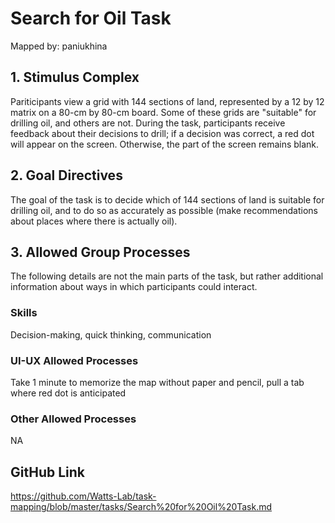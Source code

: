 # Search for Oil Task

Mapped by: paniukhina 

## 1. Stimulus Complex 
Pariticipants view a grid with 144 sections of land, represented by a 12 by 12 matrix on a 80-cm by 80-cm board. Some of these grids are "suitable" for drilling oil, and others are not. During the task, participants receive feedback about their decisions to drill; if a decision was correct, a red dot will appear on the screen. Otherwise, the part of the screen remains blank.

## 2. Goal Directives 
The goal of the task is to decide which of 144 sections of land is suitable for drilling oil, and to do so as accurately as possible (make recommendations about places where there is actually oil).

## 3. Allowed Group Processes 
The following details are not the main parts of the task, but rather additional information about ways in which participants could interact.

### Skills 
Decision-making, quick thinking, communication

### UI-UX Allowed Processes
Take 1 minute to memorize the map without paper and pencil, pull a tab where red dot is anticipated

### Other Allowed Processes
NA

## GitHub Link 
https://github.com/Watts-Lab/task-mapping/blob/master/tasks/Search%20for%20Oil%20Task.md
